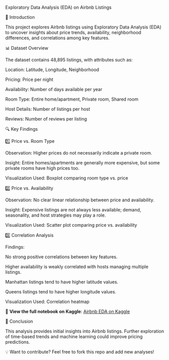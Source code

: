 Exploratory Data Analysis (EDA) on Airbnb Listings

📌 Introduction

This project explores Airbnb listings using Exploratory Data Analysis (EDA) to uncover insights about price trends, availability, neighborhood differences, and correlations among key features.

📊 Dataset Overview

The dataset contains 48,895 listings, with attributes such as:

Location: Latitude, Longitude, Neighborhood

Pricing: Price per night

Availability: Number of days available per year

Room Type: Entire home/apartment, Private room, Shared room

Host Details: Number of listings per host

Reviews: Number of reviews per listing

🔍 Key Findings

1️⃣ Price vs. Room Type

Observation: Higher prices do not necessarily indicate a private room.

Insight: Entire homes/apartments are generally more expensive, but some private rooms have high prices too.

Visualization Used: Boxplot comparing room type vs. price

2️⃣ Price vs. Availability

Observation: No clear linear relationship between price and availability.

Insight: Expensive listings are not always less available; demand, seasonality, and host strategies may play a role.

Visualization Used: Scatter plot comparing price vs. availability

3️⃣ Correlation Analysis

Findings:

No strong positive correlations between key features.

Higher availability is weakly correlated with hosts managing multiple listings.

Manhattan listings tend to have higher latitude values.

Queens listings tend to have higher longitude values.

Visualization Used: Correlation heatmap

📌 **View the full notebook on Kaggle**: [Airbnb EDA on Kaggle](https://www.kaggle.com/code/alpozkayikci/airbnb-analysis)


🎯 Conclusion

This analysis provides initial insights into Airbnb listings. Further exploration of time-based trends and machine learning could improve pricing predictions.

💡 Want to contribute? Feel free to fork this repo and add new analyses!
